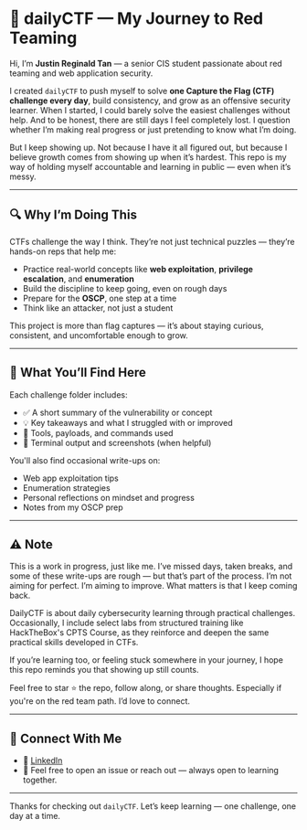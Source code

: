 # 🧠 dailyCTF — My Journey to Red Teaming

Hi, I’m **Justin Reginald Tan** — a senior CIS student passionate about red teaming and web application security.

I created `dailyCTF` to push myself to solve **one Capture the Flag (CTF) challenge every day**, build consistency, and grow as an offensive security learner. When I started, I could barely solve the easiest challenges without help. And to be honest, there are still days I feel completely lost. I question whether I’m making real progress or just pretending to know what I’m doing.

But I keep showing up. Not because I have it all figured out, but because I believe growth comes from showing up when it’s hardest. This repo is my way of holding myself accountable and learning in public — even when it’s messy.

---

## 🔍 Why I’m Doing This

CTFs challenge the way I think. They’re not just technical puzzles — they’re hands-on reps that help me:

- Practice real-world concepts like **web exploitation**, **privilege escalation**, and **enumeration**
- Build the discipline to keep going, even on rough days
- Prepare for the **OSCP**, one step at a time
- Think like an attacker, not just a student

This project is more than flag captures — it’s about staying curious, consistent, and uncomfortable enough to grow.

---

## 🧩 What You’ll Find Here

Each challenge folder includes:

- ✅ A short summary of the vulnerability or concept  
- 💡 Key takeaways and what I struggled with or improved  
- 🧪 Tools, payloads, and commands used  
- 📸 Terminal output and screenshots (when helpful)

You'll also find occasional write-ups on:

- Web app exploitation tips  
- Enumeration strategies  
- Personal reflections on mindset and progress  
- Notes from my OSCP prep

---

## ⚠️ Note

This is a work in progress, just like me. I’ve missed days, taken breaks, and some of these write-ups are rough — but that’s part of the process. I’m not aiming for perfect. I’m aiming to improve. What matters is that I keep coming back.

DailyCTF is about daily cybersecurity learning through practical challenges. Occasionally, I include select labs from structured training like HackTheBox's CPTS Course, as they reinforce and deepen the same practical skills developed in CTFs.

If you’re learning too, or feeling stuck somewhere in your journey, I hope this repo reminds you that showing up still counts.

Feel free to star ⭐ the repo, follow along, or share thoughts. Especially if you're on the red team path. I’d love to connect.

---

## 👋 Connect With Me

- 💼 [LinkedIn](https://linkedin.com/in/justinreginaldtan)  
- 💌 Feel free to open an issue or reach out — always open to learning together.

---

Thanks for checking out `dailyCTF`. Let’s keep learning — one challenge, one day at a time.
